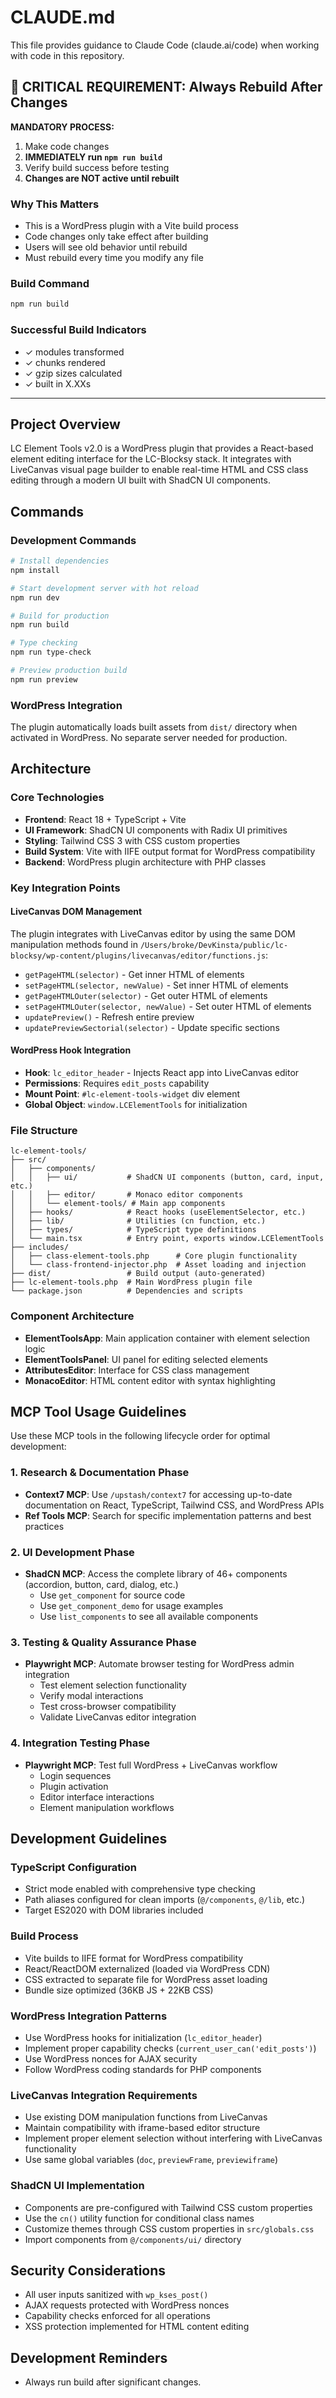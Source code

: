 # CLAUDE.md

This file provides guidance to Claude Code (claude.ai/code) when working with code in this repository.

## 🚨 CRITICAL REQUIREMENT: Always Rebuild After Changes

**MANDATORY PROCESS:**
1. Make code changes
2. **IMMEDIATELY run `npm run build`**
3. Verify build success before testing
4. **Changes are NOT active until rebuilt**

### Why This Matters
- This is a WordPress plugin with a Vite build process
- Code changes only take effect after building
- Users will see old behavior until rebuild
- Must rebuild every time you modify any file

### Build Command
```bash
npm run build
```

### Successful Build Indicators
- ✓ modules transformed
- ✓ chunks rendered  
- ✓ gzip sizes calculated
- ✓ built in X.XXs

---

## Project Overview

LC Element Tools v2.0 is a WordPress plugin that provides a React-based element editing interface for the LC-Blocksy stack. It integrates with LiveCanvas visual page builder to enable real-time HTML and CSS class editing through a modern UI built with ShadCN UI components.

## Commands

### Development Commands
```bash
# Install dependencies
npm install

# Start development server with hot reload
npm run dev

# Build for production
npm run build

# Type checking
npm run type-check

# Preview production build
npm run preview
```

### WordPress Integration
The plugin automatically loads built assets from `dist/` directory when activated in WordPress. No separate server needed for production.

## Architecture

### Core Technologies
- **Frontend**: React 18 + TypeScript + Vite
- **UI Framework**: ShadCN UI components with Radix UI primitives
- **Styling**: Tailwind CSS 3 with CSS custom properties
- **Build System**: Vite with IIFE output format for WordPress compatibility
- **Backend**: WordPress plugin architecture with PHP classes

### Key Integration Points

#### LiveCanvas DOM Management
The plugin integrates with LiveCanvas editor by using the same DOM manipulation methods found in `/Users/broke/DevKinsta/public/lc-blocksy/wp-content/plugins/livecanvas/editor/functions.js`:

- `getPageHTML(selector)` - Get inner HTML of elements
- `setPageHTML(selector, newValue)` - Set inner HTML of elements  
- `getPageHTMLOuter(selector)` - Get outer HTML of elements
- `setPageHTMLOuter(selector, newValue)` - Set outer HTML of elements
- `updatePreview()` - Refresh entire preview
- `updatePreviewSectorial(selector)` - Update specific sections

#### WordPress Hook Integration
- **Hook**: `lc_editor_header` - Injects React app into LiveCanvas editor
- **Permissions**: Requires `edit_posts` capability
- **Mount Point**: `#lc-element-tools-widget` div element
- **Global Object**: `window.LCElementTools` for initialization

### File Structure
```
lc-element-tools/
├── src/
│   ├── components/
│   │   ├── ui/           # ShadCN UI components (button, card, input, etc.)
│   │   ├── editor/       # Monaco editor components
│   │   └── element-tools/ # Main app components
│   ├── hooks/            # React hooks (useElementSelector, etc.)
│   ├── lib/              # Utilities (cn function, etc.)
│   ├── types/            # TypeScript type definitions
│   └── main.tsx          # Entry point, exports window.LCElementTools
├── includes/
│   ├── class-element-tools.php      # Core plugin functionality
│   └── class-frontend-injector.php  # Asset loading and injection
├── dist/                 # Build output (auto-generated)
├── lc-element-tools.php  # Main WordPress plugin file
└── package.json          # Dependencies and scripts
```

### Component Architecture
- **ElementToolsApp**: Main application container with element selection logic
- **ElementToolsPanel**: UI panel for editing selected elements
- **AttributesEditor**: Interface for CSS class management
- **MonacoEditor**: HTML content editor with syntax highlighting

## MCP Tool Usage Guidelines

Use these MCP tools in the following lifecycle order for optimal development:

### 1. Research & Documentation Phase
- **Context7 MCP**: Use `/upstash/context7` for accessing up-to-date documentation on React, TypeScript, Tailwind CSS, and WordPress APIs
- **Ref Tools MCP**: Search for specific implementation patterns and best practices

### 2. UI Development Phase  
- **ShadCN MCP**: Access the complete library of 46+ components (accordion, button, card, dialog, etc.)
  - Use `get_component` for source code
  - Use `get_component_demo` for usage examples
  - Use `list_components` to see all available components

### 3. Testing & Quality Assurance Phase
- **Playwright MCP**: Automate browser testing for WordPress admin integration
  - Test element selection functionality
  - Verify modal interactions
  - Test cross-browser compatibility
  - Validate LiveCanvas editor integration

### 4. Integration Testing Phase
- **Playwright MCP**: Test full WordPress + LiveCanvas workflow
  - Login sequences
  - Plugin activation
  - Editor interface interactions
  - Element manipulation workflows

## Development Guidelines

### TypeScript Configuration
- Strict mode enabled with comprehensive type checking
- Path aliases configured for clean imports (`@/components`, `@/lib`, etc.)
- Target ES2020 with DOM libraries included

### Build Process
- Vite builds to IIFE format for WordPress compatibility
- React/ReactDOM externalized (loaded via WordPress CDN)
- CSS extracted to separate file for WordPress asset loading
- Bundle size optimized (36KB JS + 22KB CSS)

### WordPress Integration Patterns
- Use WordPress hooks for initialization (`lc_editor_header`)
- Implement proper capability checks (`current_user_can('edit_posts')`)
- Use WordPress nonces for AJAX security
- Follow WordPress coding standards for PHP components

### LiveCanvas Integration Requirements
- Use existing DOM manipulation functions from LiveCanvas
- Maintain compatibility with iframe-based editor structure
- Implement proper element selection without interfering with LiveCanvas functionality
- Use same global variables (`doc`, `previewFrame`, `previewiframe`)

### ShadCN UI Implementation
- Components are pre-configured with Tailwind CSS custom properties
- Use the `cn()` utility function for conditional class names
- Customize themes through CSS custom properties in `src/globals.css`
- Import components from `@/components/ui/` directory

## Security Considerations
- All user inputs sanitized with `wp_kses_post()`
- AJAX requests protected with WordPress nonces
- Capability checks enforced for all operations
- XSS protection implemented for HTML content editing

## Development Reminders
- Always run build after significant changes.